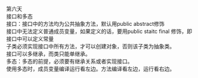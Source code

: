 第六天  
      接口和多态  
      接口：接口中的方法均为公共抽象方法，默认用public abstract修饰  
	        接口中无法定义普通成员变量，如果定义的话，要用public staitc final 修饰，即接口中可以定义常量  
			子类必须实现接口中所有方法，才可以创建对象，否则该子类为抽象类。  
			接口可以多继承，而类只能单继承。   
	  多态：多态的前提，必须要有继承关系或者实现接口。   
	        使用多态时，成员变量编译运行看左边。方法编译看左边，运行看右边。  
	  